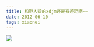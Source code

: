 ```yaml
---
title: 和野人帮的xdjm还是有差距啊~~
date: 2012-06-10
tags: xiaonei
---
```


![](http://ww4.sinaimg.cn/large/4bc2a2bajw1f39srw59ymj20k00b875z.jpg)
